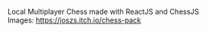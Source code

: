 Local Multiplayer Chess made with ReactJS and ChessJS <br/>
Images: https://joszs.itch.io/chess-pack
